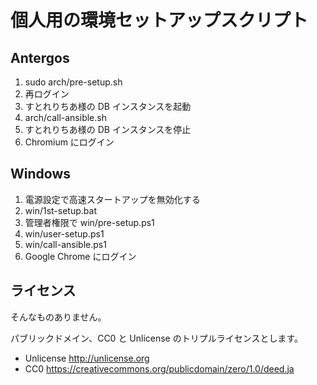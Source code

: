 # 個人用の環境セットアップスクリプト

## Antergos

1. sudo arch/pre-setup.sh
1. 再ログイン
1. すとれりちあ様の DB インスタンスを起動
1. arch/call-ansible.sh
1. すとれりちあ様の DB インスタンスを停止
1. Chromium にログイン

## Windows

1. 電源設定で高速スタートアップを無効化する
1. win/1st-setup.bat
1. 管理者権限で win/pre-setup.ps1
1. win/user-setup.ps1
1. win/call-ansible.ps1
1. Google Chrome にログイン

## ライセンス

そんなものありません。

パブリックドメイン、CC0 と Unlicense のトリプルライセンスとします。

- Unlicense http://unlicense.org
- CC0 https://creativecommons.org/publicdomain/zero/1.0/deed.ja
